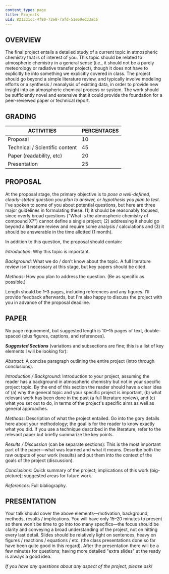 ```yaml
---
content_type: page
title: Projects
uid: 821331cc-4f80-72e8-7afd-51e69ed33ac6
---
```


OVERVIEW
--------

The final project entails a detailed study of a current topic in atmospheric chemistry that is of interest of you. This topic should be related to atmospheric chemistry in a general sense (i.e., it should not be a purely meteorology or radiative transfer project), though it does not have to explicitly tie into something we explicitly covered in class. The project should go beyond a simple literature review, and typically involve modeling efforts or a synthesis / reanalysis of existing data, in order to provide new insight into an atmospheric chemical process or system. The work should be sufficiently novel and extensive that it could provide the foundation for a peer-reviewed paper or technical report.

GRADING
-------

| ACTIVITIES | PERCENTAGES |
| --- | --- |
| Proposal | 10 |
| Technical / Scientific content | 45 |
| Paper (readability, etc) | 20 |
| Presentation | 25 

PROPOSAL
--------

At the proposal stage, the primary objective is to _pose a well-defined, clearly-stated question you plan to answer, or hypothesis you plan to test_. I've spoken to some of you about potential questions, but here are three major guidelines in formulating these: (1) it should be reasonably focused, since overly broad questions ("What is the atmospheric chemistry of compound X?") cannot define a single project; (2) addressing it should go beyond a literature review and require some analysis / calculations and (3) it should be answerable in the time allotted (1 month).

In addition to this question, the proposal should contain:

_Introduction_: Why this topic is important.

_Background_: What we do / don't know about the topic. A full literature review isn't necessary at this stage, but key papers should be cited.

_Methods_: How you plan to address the question. (Be as specific as possible.)

Length should be 1–3 pages, including references and any figures. I'll provide feedback afterwards, but I'm also happy to discuss the project with you in advance of the proposal deadline.

PAPER
-----

No page requirement, but suggested length is 10–15 pages of text, double-spaced (plus figures, captions, and references).

_**Suggested Sections**_ (variations and subsections are fine; this is a list of key elements I will be looking for):

_Abstract_: A concise paragraph outlining the entire project (intro through conclusions).

_Introduction / Background_: Introduction to your project, assuming the reader has a background in atmospheric chemistry but not in your specific project topic. By the end of this section the reader should have a clear idea of (a) why the general topic and your specific project is important, (b) what relevant work has been done in the past (a full literature review), and (c) what you set out to do, in terms of the project's specific aims as well as general approaches.

_Methods_: Description of what the project entailed. Go into the gory details here about your methodology; the goal is for the reader to know exactly what you did. If you use a technique described in the literature, refer to the relevant paper but briefly summarize the key points.

_Results / Discussion_ (can be separate sections): This is the most important part of the paper—what was learned and what it means. Describe both the raw outputs of your work (results) and put them into the context of the goals of the project (discussion).

_Conclusions_: Quick summary of the project; implications of this work (big-picture); suggested areas for future work.

_References_: Full bibliography.

PRESENTATION
------------

Your talk should cover the above elements—motivation, background, methods, results / implications. You will have only 15–20 minutes to present so there won't be time to go into too many specifics—the focus should be clarity and conveying a broad understanding of the project, not on hitting every last detail. Slides should be relatively light on sentences, heavy on figures / reactions / equations / etc. (the class presentations done so far have been quite good in this regard). After the presentation there will be a few minutes for questions; having more detailed "extra slides" at the ready is always a good idea.

_If you have any questions about any aspect of the project, please ask!_